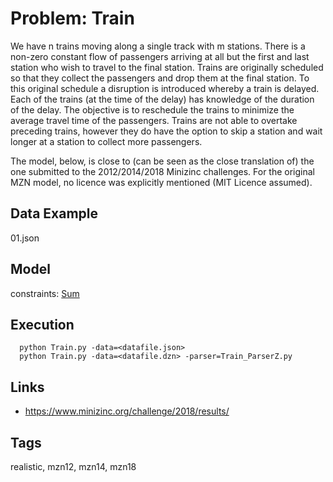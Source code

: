 # Problem: Train

We have n trains moving along a single track with m stations.
There is a non-zero constant flow of passengers arriving at all but the first and last station who wish to travel to the final station.
Trains are originally scheduled so that they collect the passengers and drop them at the final station.
To this original schedule a disruption is introduced whereby a train is delayed.
Each of the trains (at the time of the delay) has knowledge of the duration of the delay.
The objective is to reschedule the trains to minimize the average travel time of the passengers.
Trains are not able to overtake preceding trains, however they do have the option to skip a station and wait longer at a station to collect more passengers.

The model, below, is close to (can be seen as the close translation of) the one submitted to the 2012/2014/2018 Minizinc challenges.
For the original MZN model, no licence was explicitly mentioned (MIT Licence assumed).

## Data Example
  01.json

## Model
  constraints: [Sum](https://pycsp.org/documentation/constraints/Sum)

## Execution
```
  python Train.py -data=<datafile.json>
  python Train.py -data=<datafile.dzn> -parser=Train_ParserZ.py
```

## Links
  - https://www.minizinc.org/challenge/2018/results/

## Tags
  realistic, mzn12, mzn14, mzn18
